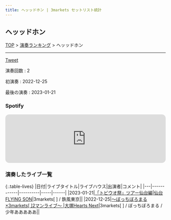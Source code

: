 ```yaml
---
title: ヘッッドホン | 3markets セットリスト統計
---
```

## ヘッッドホン


[TOP](/setlist/) > [演奏ランキング](songs.html) > ヘッッドホン

___

<a href="https://twitter.com/share?ref_src=twsrc%5Etfw" data-text="3markets[ ]セットリスト > ヘッッドホン" class="twitter-share-button" data-via="3markets" data-hashtags="3markets" data-related="3markets" data-show-count="false">Tweet</a>

演奏回数
: 2

初演奏
: 2022-12-25

最後の演奏
: 2023-01-21







### Spotify
<iframe style="border-radius:12px" src="https://open.spotify.com/embed/track/0kqFGVtMeafMZORw5Fwvkk?utm_source=generator" width="100%" height="152" frameBorder="0" allowfullscreen="" allow="autoplay; clipboard-write; encrypted-media; fullscreen; picture-in-picture" loading="lazy"></iframe>





### 演奏したライブ一覧

{:.table-lives}
|日付|ライブタイトル|ライブハウス|出演者|コメント|
|---|------------|----------|-----|------|
|<span class="nowrap">2023-01-21</span>|[「トビウオ祭」ツアー仙台編](live050.html)|[仙台FLYING SON](livehouse018.html)|3markets[ ] / 鉄風東京||
|<span class="nowrap">2022-12-25</span>|[〜ぼっちぼろまる×3markets[ ]2マンライブ〜	](live045.html)|[大塚Hearts Next](livehouse048.html)|3markets[ ] / ぼっちぼろまる / 少年あああああ||



<script async src="https://platform.twitter.com/widgets.js" charset="utf-8"></script>